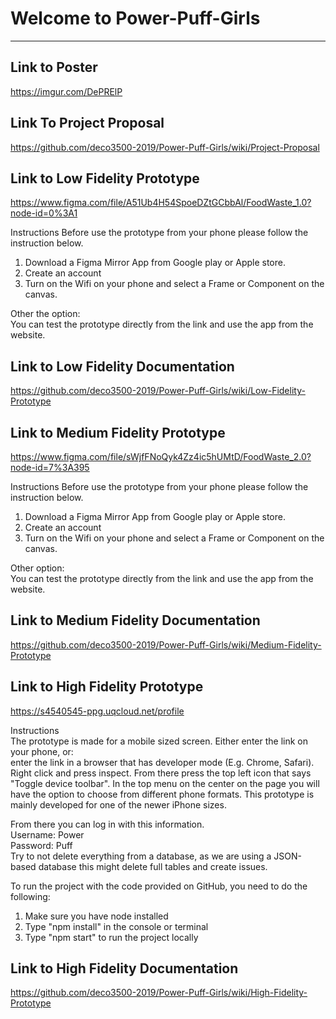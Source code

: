 # Welcome to Power-Puff-Girls
***

## Link to Poster
https://imgur.com/DePRElP

## Link To Project Proposal
https://github.com/deco3500-2019/Power-Puff-Girls/wiki/Project-Proposal



## Link to Low Fidelity Prototype
https://www.figma.com/file/A51Ub4H54SpoeDZtGCbbAl/FoodWaste_1.0?node-id=0%3A1

Instructions
Before use the prototype from your phone please follow the instruction below. 
  1. Download a Figma Mirror App from Google play or Apple store. 
  2. Create an account 
  3. Turn on the Wifi on your phone and select a Frame or Component on the canvas. 

Other the option:  
You can test the prototype directly from the link and use the app from the website. 


## Link to Low Fidelity Documentation  
https://github.com/deco3500-2019/Power-Puff-Girls/wiki/Low-Fidelity-Prototype

## Link to Medium Fidelity Prototype
https://www.figma.com/file/sWjfFNoQyk4Zz4ic5hUMtD/FoodWaste_2.0?node-id=7%3A395

Instructions
Before use the prototype from your phone please follow the instruction below. 
  1. Download a Figma Mirror App from Google play or Apple store. 
  2. Create an account 
  3. Turn on the Wifi on your phone and select a Frame or Component on the canvas. 

Other option:  
You can test the prototype directly from the link and use the app from the website. 

## Link to Medium Fidelity Documentation  
https://github.com/deco3500-2019/Power-Puff-Girls/wiki/Medium-Fidelity-Prototype


## Link to High Fidelity Prototype
https://s4540545-ppg.uqcloud.net/profile

Instructions  
The prototype is made for a mobile sized screen. Either enter the link on your phone, or:  
enter the link in a browser that has developer mode (E.g. Chrome, Safari). Right click and press inspect. From there press the top left icon that says "Toggle device toolbar". In the top menu on the center on the page you will have the option to choose from different phone formats. This prototype is mainly developed for one of the newer iPhone sizes.   

From there you can log in with this information.  
Username: Power  
Password: Puff  
Try to not delete everything from a database, as we are using a JSON-based database this might delete full tables and create issues. 

To run the project with the code provided on GitHub, you need to do the following:  
   1. Make sure you have node installed 
   2. Type "npm install" in the console or terminal 
   3. Type "npm start" to run the project locally

## Link to High Fidelity Documentation  
https://github.com/deco3500-2019/Power-Puff-Girls/wiki/High-Fidelity-Prototype

